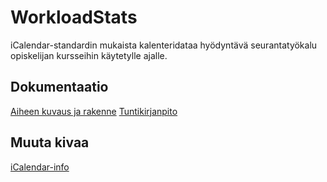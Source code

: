 # WorkloadStats

iCalendar-standardin mukaista kalenteridataa hyödyntävä seurantatyökalu opiskelijan kursseihin käytetylle ajalle. 

## Dokumentaatio
[Aiheen kuvaus ja rakenne](Dokumentaatio/aihemaarittely.md)
[Tuntikirjanpito](Dokumentaatio/tuntikirjanpito.md)

## Muuta kivaa
[iCalendar-info](http://icalendar.org/)
